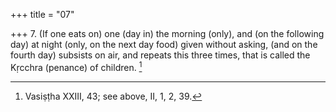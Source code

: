 +++
title = "07"

+++
7. (If one eats on) one (day in) the morning (only), and (on the following day) at night (only, on the next day food) given without asking, (and on the fourth day) subsists on air, and repeats this three times, that is called the Kṛcchra (penance) of children. [^4] 


[^4]:  Vasiṣṭha XXIII, 43; see above, II, 1, 2, 39.

